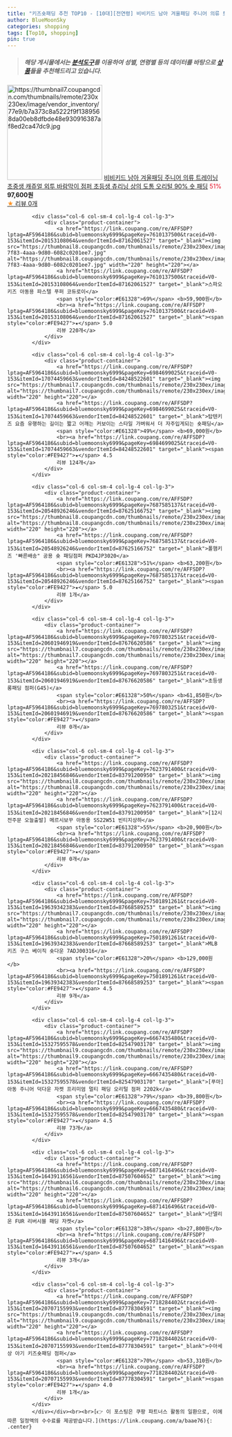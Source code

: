 ```yaml
---
title: "키즈숏패딩 추천 TOP10 - [10대][전연령] 비비키드 남아 겨울패딩 주니어 의류 트레이닝 초중생 캐쥬얼 외투 바람막이 점퍼 초등생 츄리닝 상의 도톰 오리털 90% 숏 패"
author: BlueMoonSky
categories: shopping
tags: [Top10, shopping]
pin: true
---
```


> ##### 해당 게시물에서는 [**분석도구**](https://itemscout.io/)를 이용하여 **성별**, **연령별** 등의 데이터를 바탕으로 [**상품**](https://link.coupang.com/a/baae76)들을 추천해드리고 있습니다.
<div class="container"><div class="row">
            <div class="col-6 col-sm-4 col-lg-4 col-lg-3">
                <div class="product-container">
                    <a href="https://link.coupang.com/re/AFFSDP?lptag=AF5964186&subid=bluemoonsky6999&pageKey=7729344206&traceid=V0-153&itemId=20765901756&vendorItemId=87835928932" target="_blank"><img src="https://thumbnail7.coupangcdn.com/thumbnails/remote/230x230ex/image/vendor_inventory/77e9/b7a373c8a5222f9f1389568da00eb8dfbde48e930916387af8ed2ca47dc9.jpg" alt="https://thumbnail7.coupangcdn.com/thumbnails/remote/230x230ex/image/vendor_inventory/77e9/b7a373c8a5222f9f1389568da00eb8dfbde48e930916387af8ed2ca47dc9.jpg" width="220" height="220"></a>
                    <a href="https://link.coupang.com/re/AFFSDP?lptag=AF5964186&subid=bluemoonsky6999&pageKey=7729344206&traceid=V0-153&itemId=20765901756&vendorItemId=87835928932" target="_blank">비비키드 남아 겨울패딩 주니어 의류 트레이닝 초중생 캐쥬얼 외투 바람막이 점퍼 초등생 츄리닝 상의 도톰 오리털 90% 숏 패딩</a>
                    <span style="color:#E61328">51%</span> <b>97,600원</b>
                    <br><a href="https://link.coupang.com/re/AFFSDP?lptag=AF5964186&subid=bluemoonsky6999&pageKey=7729344206&traceid=V0-153&itemId=20765901756&vendorItemId=87835928932" target="_blank"><span style="color:#FE9427">★</span> 
                    리뷰 0개</a>
                </div>
            </div>
            
            <div class="col-6 col-sm-4 col-lg-4 col-lg-3">
                <div class="product-container">
                    <a href="https://link.coupang.com/re/AFFSDP?lptag=AF5964186&subid=bluemoonsky6999&pageKey=7610137500&traceid=V0-153&itemId=20153108064&vendorItemId=87162061527" target="_blank"><img src="https://thumbnail8.coupangcdn.com/thumbnails/remote/230x230ex/image/retail/images/2023/09/12/12/2/2106f5c2-7f83-4aaa-9d80-6082c0201ee7.jpg" alt="https://thumbnail8.coupangcdn.com/thumbnails/remote/230x230ex/image/retail/images/2023/09/12/12/2/2106f5c2-7f83-4aaa-9d80-6082c0201ee7.jpg" width="220" height="220"></a>
                    <a href="https://link.coupang.com/re/AFFSDP?lptag=AF5964186&subid=bluemoonsky6999&pageKey=7610137500&traceid=V0-153&itemId=20153108064&vendorItemId=87162061527" target="_blank">스파오키즈 아동용 파스텔 푸퍼 코듀로이</a>
                    <span style="color:#E61328">69%</span> <b>59,900원</b>
                    <br><a href="https://link.coupang.com/re/AFFSDP?lptag=AF5964186&subid=bluemoonsky6999&pageKey=7610137500&traceid=V0-153&itemId=20153108064&vendorItemId=87162061527" target="_blank"><span style="color:#FE9427">★</span> 5.0
                    리뷰 220개</a>
                </div>
            </div>
            
            <div class="col-6 col-sm-4 col-lg-4 col-lg-3">
                <div class="product-container">
                    <a href="https://link.coupang.com/re/AFFSDP?lptag=AF5964186&subid=bluemoonsky6999&pageKey=6984699025&traceid=V0-153&itemId=17074459663&vendorItemId=84248522601" target="_blank"><img src="https://thumbnail7.coupangcdn.com/thumbnails/remote/230x230ex/image/vendor_inventory/6ffe/f0caef418471c050388eafc0d616122d88cbdca7f7e69051f65382ad9d7d.jpg" alt="https://thumbnail7.coupangcdn.com/thumbnails/remote/230x230ex/image/vendor_inventory/6ffe/f0caef418471c050388eafc0d616122d88cbdca7f7e69051f65382ad9d7d.jpg" width="220" height="220"></a>
                    <a href="https://link.coupang.com/re/AFFSDP?lptag=AF5964186&subid=bluemoonsky6999&pageKey=6984699025&traceid=V0-153&itemId=17074459663&vendorItemId=84248522601" target="_blank">탑텐키즈 요즘 유행하는 길이는 짧고 어깨는 커보이는 스타일 가벼워서 더 자주입게되는 숏패딩</a>
                    <span style="color:#E61328">49%</span> <b>69,000원</b>
                    <br><a href="https://link.coupang.com/re/AFFSDP?lptag=AF5964186&subid=bluemoonsky6999&pageKey=6984699025&traceid=V0-153&itemId=17074459663&vendorItemId=84248522601" target="_blank"><span style="color:#FE9427">★</span> 4.5
                    리뷰 124개</a>
                </div>
            </div>
            
            <div class="col-6 col-sm-4 col-lg-4 col-lg-3">
                <div class="product-container">
                    <a href="https://link.coupang.com/re/AFFSDP?lptag=AF5964186&subid=bluemoonsky6999&pageKey=7687585137&traceid=V0-153&itemId=20548926246&vendorItemId=87625166752" target="_blank"><img src="https://thumbnail8.coupangcdn.com/thumbnails/remote/230x230ex/image/vendor_inventory/1726/ad89607b78c3f392c0effe8053836409e630403de037e21665eaa86c3672.jpg" alt="https://thumbnail8.coupangcdn.com/thumbnails/remote/230x230ex/image/vendor_inventory/1726/ad89607b78c3f392c0effe8053836409e630403de037e21665eaa86c3672.jpg" width="220" height="220"></a>
                    <a href="https://link.coupang.com/re/AFFSDP?lptag=AF5964186&subid=bluemoonsky6999&pageKey=7687585137&traceid=V0-153&itemId=20548926246&vendorItemId=87625166752" target="_blank">폴햄키즈 '빠른배송" 공용 숏 패딩점퍼 PKD4JP3020</a>
                    <span style="color:#E61328">51%</span> <b>63,200원</b>
                    <br><a href="https://link.coupang.com/re/AFFSDP?lptag=AF5964186&subid=bluemoonsky6999&pageKey=7687585137&traceid=V0-153&itemId=20548926246&vendorItemId=87625166752" target="_blank"><span style="color:#FE9427">★</span> 5.0
                    리뷰 1개</a>
                </div>
            </div>
            
            <div class="col-6 col-sm-4 col-lg-4 col-lg-3">
                <div class="product-container">
                    <a href="https://link.coupang.com/re/AFFSDP?lptag=AF5964186&subid=bluemoonsky6999&pageKey=7697803251&traceid=V0-153&itemId=20601946919&vendorItemId=87676620586" target="_blank"><img src="https://thumbnail7.coupangcdn.com/thumbnails/remote/230x230ex/image/vendor_inventory/fa1c/5a3e9a1d3f81bc27e54076fa73844dd406b59f730a3d93dcf99c4b7dabec.jpg" alt="https://thumbnail7.coupangcdn.com/thumbnails/remote/230x230ex/image/vendor_inventory/fa1c/5a3e9a1d3f81bc27e54076fa73844dd406b59f730a3d93dcf99c4b7dabec.jpg" width="220" height="220"></a>
                    <a href="https://link.coupang.com/re/AFFSDP?lptag=AF5964186&subid=bluemoonsky6999&pageKey=7697803251&traceid=V0-153&itemId=20601946919&vendorItemId=87676620586" target="_blank">초등생 롱패딩 점퍼(G45)</a>
                    <span style="color:#E61328">50%</span> <b>61,850원</b>
                    <br><a href="https://link.coupang.com/re/AFFSDP?lptag=AF5964186&subid=bluemoonsky6999&pageKey=7697803251&traceid=V0-153&itemId=20601946919&vendorItemId=87676620586" target="_blank"><span style="color:#FE9427">★</span> 
                    리뷰 0개</a>
                </div>
            </div>
            
            <div class="col-6 col-sm-4 col-lg-4 col-lg-3">
                <div class="product-container">
                    <a href="https://link.coupang.com/re/AFFSDP?lptag=AF5964186&subid=bluemoonsky6999&pageKey=7623791400&traceid=V0-153&itemId=20218456846&vendorItemId=83791200950" target="_blank"><img src="https://thumbnail8.coupangcdn.com/thumbnails/remote/230x230ex/image/vendor_inventory/4367/60112067f04e3d00ae034bac4e14bcd190cc0173833d80223395dfe71a98.jpg" alt="https://thumbnail8.coupangcdn.com/thumbnails/remote/230x230ex/image/vendor_inventory/4367/60112067f04e3d00ae034bac4e14bcd190cc0173833d80223395dfe71a98.jpg" width="220" height="220"></a>
                    <a href="https://link.coupang.com/re/AFFSDP?lptag=AF5964186&subid=bluemoonsky6999&pageKey=7623791400&traceid=V0-153&itemId=20218456846&vendorItemId=83791200950" target="_blank">[12시전주문 오늘출발] 메르시보꾸 아동용 SS22W51 빈티지상하</a>
                    <span style="color:#E61328">55%</span> <b>20,900원</b>
                    <br><a href="https://link.coupang.com/re/AFFSDP?lptag=AF5964186&subid=bluemoonsky6999&pageKey=7623791400&traceid=V0-153&itemId=20218456846&vendorItemId=83791200950" target="_blank"><span style="color:#FE9427">★</span> 
                    리뷰 0개</a>
                </div>
            </div>
            
            <div class="col-6 col-sm-4 col-lg-4 col-lg-3">
                <div class="product-container">
                    <a href="https://link.coupang.com/re/AFFSDP?lptag=AF5964186&subid=bluemoonsky6999&pageKey=7501891261&traceid=V0-153&itemId=19639342383&vendorItemId=87668589253" target="_blank"><img src="https://thumbnail7.coupangcdn.com/thumbnails/remote/230x230ex/image/vendor_inventory/855c/ab40ea5e182961425467fe595dc23aaa5d87d7f44b51a2b76967e0fd60e8.jpeg" alt="https://thumbnail7.coupangcdn.com/thumbnails/remote/230x230ex/image/vendor_inventory/855c/ab40ea5e182961425467fe595dc23aaa5d87d7f44b51a2b76967e0fd60e8.jpeg" width="220" height="220"></a>
                    <a href="https://link.coupang.com/re/AFFSDP?lptag=AF5964186&subid=bluemoonsky6999&pageKey=7501891261&traceid=V0-153&itemId=19639342383&vendorItemId=87668589253" target="_blank">MLB 키즈 구스 베이직 숏다운 7ADJ00316</a>
                    <span style="color:#E61328">20%</span> <b>129,000원</b>
                    <br><a href="https://link.coupang.com/re/AFFSDP?lptag=AF5964186&subid=bluemoonsky6999&pageKey=7501891261&traceid=V0-153&itemId=19639342383&vendorItemId=87668589253" target="_blank"><span style="color:#FE9427">★</span> 4.5
                    리뷰 9개</a>
                </div>
            </div>
            
            <div class="col-6 col-sm-4 col-lg-4 col-lg-3">
                <div class="product-container">
                    <a href="https://link.coupang.com/re/AFFSDP?lptag=AF5964186&subid=bluemoonsky6999&pageKey=6667435480&traceid=V0-153&itemId=15327595578&vendorItemId=82547903170" target="_blank"><img src="https://thumbnail9.coupangcdn.com/thumbnails/remote/230x230ex/image/vendor_inventory/d298/d58448918dba0c6a82e3417d33fa850bac57cd0720fd2ec5d4218824c2c5.jpg" alt="https://thumbnail9.coupangcdn.com/thumbnails/remote/230x230ex/image/vendor_inventory/d298/d58448918dba0c6a82e3417d33fa850bac57cd0720fd2ec5d4218824c2c5.jpg" width="220" height="220"></a>
                    <a href="https://link.coupang.com/re/AFFSDP?lptag=AF5964186&subid=bluemoonsky6999&pageKey=6667435480&traceid=V0-153&itemId=15327595578&vendorItemId=82547903170" target="_blank">[푸마] 아동 주니어 덕다운 자켓 프리미엄 멀티 패딩 오리털 점퍼 2202k</a>
                    <span style="color:#E61328">79%</span> <b>39,800원</b>
                    <br><a href="https://link.coupang.com/re/AFFSDP?lptag=AF5964186&subid=bluemoonsky6999&pageKey=6667435480&traceid=V0-153&itemId=15327595578&vendorItemId=82547903170" target="_blank"><span style="color:#FE9427">★</span> 4.5
                    리뷰 73개</a>
                </div>
            </div>
            
            <div class="col-6 col-sm-4 col-lg-4 col-lg-3">
                <div class="product-container">
                    <a href="https://link.coupang.com/re/AFFSDP?lptag=AF5964186&subid=bluemoonsky6999&pageKey=6871416496&traceid=V0-153&itemId=16439116561&vendorItemId=87507604652" target="_blank"><img src="https://thumbnail6.coupangcdn.com/thumbnails/remote/230x230ex/image/vendor_inventory/56c6/f9c4d38296f4928bd2a17aadba2d666cb0a7fb8c4224ec5ef7c49085f74c.jpg" alt="https://thumbnail6.coupangcdn.com/thumbnails/remote/230x230ex/image/vendor_inventory/56c6/f9c4d38296f4928bd2a17aadba2d666cb0a7fb8c4224ec5ef7c49085f74c.jpg" width="220" height="220"></a>
                    <a href="https://link.coupang.com/re/AFFSDP?lptag=AF5964186&subid=bluemoonsky6999&pageKey=6871416496&traceid=V0-153&itemId=16439116561&vendorItemId=87507604652" target="_blank">단델리온 FUR 리버시블 패딩 자켓</a>
                    <span style="color:#E61328">38%</span> <b>27,800원</b>
                    <br><a href="https://link.coupang.com/re/AFFSDP?lptag=AF5964186&subid=bluemoonsky6999&pageKey=6871416496&traceid=V0-153&itemId=16439116561&vendorItemId=87507604652" target="_blank"><span style="color:#FE9427">★</span> 4.5
                    리뷰 3개</a>
                </div>
            </div>
            
            <div class="col-6 col-sm-4 col-lg-4 col-lg-3">
                <div class="product-container">
                    <a href="https://link.coupang.com/re/AFFSDP?lptag=AF5964186&subid=bluemoonsky6999&pageKey=7718284402&traceid=V0-153&itemId=20707155993&vendorItemId=87778304591" target="_blank"><img src="https://thumbnail9.coupangcdn.com/thumbnails/remote/230x230ex/image/vendor_inventory/bc87/b324f4d36125ce0b27918bce209e04c397dd65551d4ffafee4383c13d980.jpg" alt="https://thumbnail9.coupangcdn.com/thumbnails/remote/230x230ex/image/vendor_inventory/bc87/b324f4d36125ce0b27918bce209e04c397dd65551d4ffafee4383c13d980.jpg" width="220" height="220"></a>
                    <a href="https://link.coupang.com/re/AFFSDP?lptag=AF5964186&subid=bluemoonsky6999&pageKey=7718284402&traceid=V0-153&itemId=20707155993&vendorItemId=87778304591" target="_blank">수아세상 아기 키즈숏패딩 점퍼</a>
                    <span style="color:#E61328">70%</span> <b>53,310원</b>
                    <br><a href="https://link.coupang.com/re/AFFSDP?lptag=AF5964186&subid=bluemoonsky6999&pageKey=7718284402&traceid=V0-153&itemId=20707155993&vendorItemId=87778304591" target="_blank"><span style="color:#FE9427">★</span> 4.0
                    리뷰 1개</a>
                </div>
            </div>
            </div></div><br><br>[👉 이 포스팅은 쿠팡 파트너스 활동의 일환으로, 이에 따른 일정액의 수수료를 제공받습니다.](https://link.coupang.com/a/baae76){: .center}